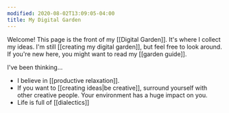 ```yaml
---
modified: 2020-08-02T13:09:05-04:00
title: My Digital Garden
---
```

Welcome! This page is the front of my [[Digital Garden]]. It's where I collect my ideas. I'm still [[creating my digital garden]], but feel free to look around. If you're new here, you might want to read my [[garden guide]].

I've been thinking...
* I believe in [[productive relaxation]].
* If you want to [[creating ideas|be creative]], surround yourself with other creative people. Your environment has a huge impact on you.
* Life is full of [[dialectics]]